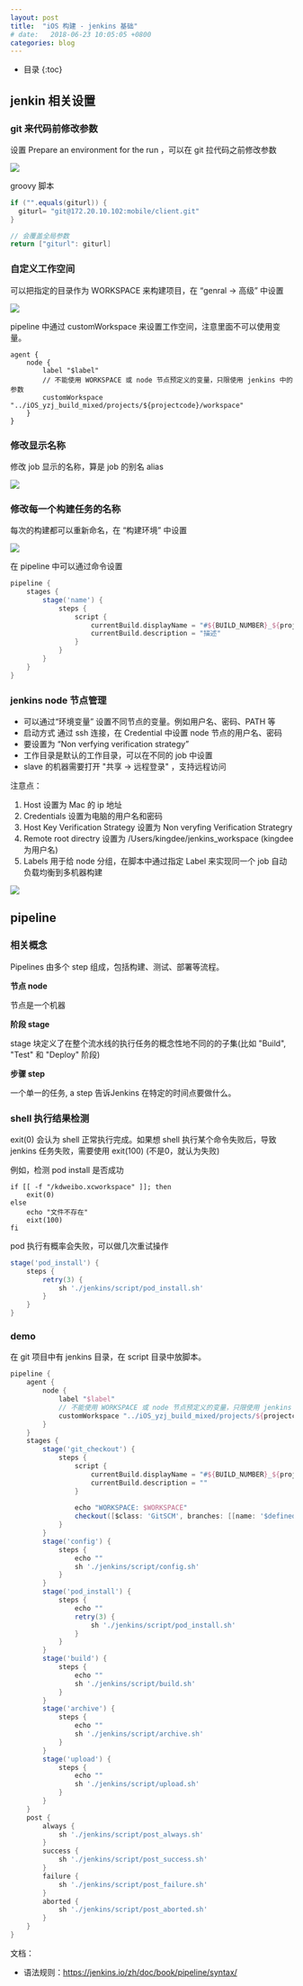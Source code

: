 ```yaml
---
layout: post
title:  "iOS 构建 - jenkins 基础"
# date:   2018-06-23 10:05:05 +0800
categories: blog
---
```


* 目录
{:toc}

## jenkin 相关设置

### git 来代码前修改参数

设置 Prepare an environment for the run ，可以在 git 拉代码之前修改参数

![](/assets/img/jenkins1.png)

groovy 脚本
``` groovy
if ("".equals(giturl)) {
  giturl= "git@172.20.10.102:mobile/client.git"
}

// 会覆盖全局参数
return ["giturl": giturl]
```

### 自定义工作空间

可以把指定的目录作为 WORKSPACE 来构建项目，在 “genral -> 高级” 中设置

![](/assets/img/jenkins2.png)

pipeline 中通过 customWorkspace 来设置工作空间，注意里面不可以使用变量。

```
agent {
    node {
        label "$label"
        // 不能使用 WORKSPACE 或 node 节点预定义的变量，只限使用 jenkins 中的参数
        customWorkspace "../iOS_yzj_build_mixed/projects/${projectcode}/workspace"
    }
}
```

### 修改显示名称

修改 job 显示的名称，算是 job 的别名 alias

![](/assets/img/jenkins2.png)

### 修改每一个构建任务的名称

每次的构建都可以重新命名，在 “构建环境” 中设置

![](/assets/img/jenkins3.png)

在 pipeline 中可以通过命令设置 

``` groovy
pipeline {
    stages {
        stage('name') {
            steps {
                script {
                    currentBuild.displayName = "#${BUILD_NUMBER}_${projectcode}"
                    currentBuild.description = "描述"
                }    
            }
        }
    }
}
```

### jenkins node 节点管理

- 可以通过“环境变量” 设置不同节点的变量。例如用户名、密码、PATH 等
- 启动方式 通过 ssh 连接，在 Credential 中设置 node 节点的用户名、密码
- 要设置为 “Non verfying verification strategy”
- 工作目录是默认的工作目录，可以在不同的 job 中设置
- slave 的机器需要打开 "共享 -> 远程登录" ，支持远程访问


注意点：

1. Host 设置为 Mac 的 ip 地址
2. Credentials 设置为电脑的用户名和密码
3. Host Key Verification Strategy 设置为 Non veryfing Verification Strategry
4. Remote root directry 设置为 /Users/kingdee/jenkins_workspace   (kingdee为用户名)
5. Labels 用于给 node 分组，在脚本中通过指定 Label 来实现同一个 job 自动负载均衡到多机器构建

![](/assets/img/jenkins4.png)

## pipeline

### 相关概念

Pipelines 由多个 step 组成，包括构建、测试、部署等流程。

**节点 node**

节点是一个机器

**阶段 stage**

stage 块定义了在整个流水线的执行任务的概念性地不同的的子集(比如 "Build", "Test" 和 "Deploy" 阶段)

**步骤 step**

一个单一的任务, a step 告诉Jenkins 在特定的时间点要做什么。


### shell 执行结果检测

exit(0) 会认为 shell 正常执行完成。如果想 shell 执行某个命令失败后，导致 jenkins 任务失败，需要使用 exit(100) (不是0，就认为失败)

例如，检测 pod install 是否成功
``` shell
if [[ -f "/kdweibo.xcworkspace" ]]; then
    exit(0)
else
    echo "文件不存在"
	eixt(100)
fi
```

pod 执行有概率会失败，可以做几次重试操作

``` groovy
stage('pod_install') {
    steps {
        retry(3) {
            sh './jenkins/script/pod_install.sh'
        }
    }
}
```

### demo

在 git 项目中有 jenkins 目录，在 script 目录中放脚本。

``` groovy
pipeline {
    agent {
        node {
            label "$label"
            // 不能使用 WORKSPACE 或 node 节点预定义的变量，只限使用 jenkins 中的参数
            customWorkspace "../iOS_yzj_build_mixed/projects/${projectcode}/workspace"
        }
    }
    stages {
        stage('git_checkout') {
            steps {
                script {
                    currentBuild.displayName = "#${BUILD_NUMBER}_${projectcode}"
                    currentBuild.description = ""
                }
                
                echo "WORKSPACE: $WORKSPACE"
                checkout([$class: 'GitSCM', branches: [[name: '$definedBranch']], browser: [$class: 'AssemblaWeb', repoUrl: ''], doGenerateSubmoduleConfigurations: false, extensions: [], submoduleCfg: [], userRemoteConfigs: [[url: '$git_url']]])            
            }
        }
        stage('config') {
            steps {
                echo ""
                sh './jenkins/script/config.sh'
            }
        }
        stage('pod_install') {
            steps {
                echo ""
                retry(3) {
                    sh './jenkins/script/pod_install.sh'
                }
            }
        }
        stage('build') {
            steps {
                echo ""
                sh './jenkins/script/build.sh'
            }
        }
        stage('archive') {
            steps {
                echo ""
                sh './jenkins/script/archive.sh'
            }
        }
        stage('upload') {
            steps {
                echo ""
                sh './jenkins/script/upload.sh'
            }
        }
    }
    post { 
        always { 
            sh './jenkins/script/post_always.sh'
        }
        success {
            sh './jenkins/script/post_success.sh'
        }
        failure {
            sh './jenkins/script/post_failure.sh'
        }
        aborted {
            sh './jenkins/script/post_aborted.sh'
        }
    }
}
```

文档：

- 语法规则：https://jenkins.io/zh/doc/book/pipeline/syntax/